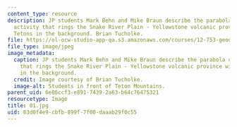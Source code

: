 ```yaml
---
content_type: resource
description: JP students Mark Behn and Mike Braun describe the parabola of seismic
  activity that rings the Snake River Plain - Yellowstone volcanic province with the
  Tetons in the background. Brian Tucholke.
file: https://ol-ocw-studio-app-qa.s3.amazonaws.com/courses/12-753-geodynamics-seminar-spring-2001/83d0f4e9cbfb899f7f00daaab29f0c55_01.jpg
file_type: image/jpeg
image_metadata:
  caption: JP students Mark Behn and Mike Braun describe the parabola of seismic activity
    that rings the Snake River Plain - Yellowstone volcanic province with the Tetons
    in the background.
  credit: Image courtesy of Brian Tucholke.
  image-alt: Students in front of Teton Mountains.
parent_uid: 6e86ccf3-e891-7439-2a63-b64c76475321
resourcetype: Image
title: 01.jpg
uid: 83d0f4e9-cbfb-899f-7f00-daaab29f0c55
---
```

